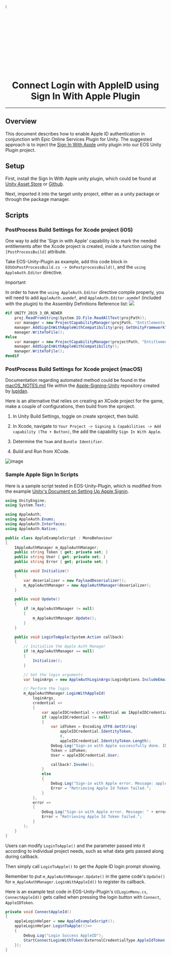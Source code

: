 <a href="/com.playeveryware.eos/README.md"><img src="/com.playeveryware.eos/Documentation~/images/PlayEveryWareLogo.gif" alt="README.md" width="5%"/></a>

# <div align="center">Connect Login with AppleID using Sign In With Apple Plugin</div>
---

## Overview

This document describes how to enable Apple ID authentication in conjunction with Epic Online Services Plugin for Unity. The suggested approach is to inject the [Sign In With Apple](https://github.com/lupidan/apple-signin-unity) unity plugin into our EOS Unity Plugin project.

## Setup

First, install the Sign In With Apple unity plugin, which could be found at [Unity Asset Store](https://assetstore.unity.com/packages/tools/integration/sign-in-with-apple-unity-plugin-152088) or [Github](https://github.com/lupidan/apple-signin-unity).  

Next, imported it into the target unity project, either as a unity package or through the package manager.

## Scripts

### PostProcess Build Settings for Xcode project (iOS)

One way to add the 'Sign in with Apple' capability is to mark the needed entitlements after the Xcode project is created, inside a function using the `[PostProcessBuild]` attribute.  

Take EOS-Unity-Plugin as example, add this code block in `EOSOnPostProcessBuild.cs -> OnPostprocessBuild()`, and the `using AppleAuth.Editor` directive.

> [!IMPORTANT]
> In order to have the `using AppleAuth.Editor` directive compile properly, you will need to add `AppleAuth.asmdef`, and `AppleAuth.Editor.asmdef` (included with the plugin) to the Assembly Definitions Reference list:
> ![](https://user-images.githubusercontent.com/36757173/219812051-f4482a35-7cac-4a18-bc22-29660fc8d32b.png)

```cs
#if UNITY_2019_3_OR_NEWER
    proj.ReadFromString(System.IO.File.ReadAllText(projPath));
    var manager = new ProjectCapabilityManager(projPath, "Entitlements.entitlements", null, proj.GetUnityMainTargetGuid());
    manager.AddSignInWithAppleWithCompatibility(proj.GetUnityFrameworkTargetGuid());
    manager.WriteToFile();
#else
    var manager = new ProjectCapabilityManager(projectPath, "Entitlements.entitlements", PBXProject.GetUnityTargetName());
    manager.AddSignInWithAppleWithCompatibility();
    manager.WriteToFile();
#endif
```

### PostProcess Build Settings for Xcode project (macOS)

Documentation regarding automated method could be found in the [macOS_NOTES.md](https://github.com/lupidan/apple-signin-unity/blob/master/docs/macOS_NOTES.md) file within the [Apple-Signing-Unity](https://github.com/lupidan/apple-signin-unity/) repository created by [lupidan](https://github.com/lupidan/).

Here is an alternative that relies on creating an XCode project for the game, make a couple of configurations, then build from the xproject.

1. In Unity Build Settings, toggle on create xproject, then build.

2. In Xcode, navigate to `Your Project -> Signing & Capabilities -> Add capability (The + Button)`, the add the capability `Sign In With Apple`. 

3. Determine the `Team` and `Bundle Identifier`. 

4. Build and Run from XCode.  

![image](https://user-images.githubusercontent.com/36757173/221330764-1df29598-dc3b-4a27-9fba-3a8b27f0f500.png)

### Sample Apple Sign In Scripts

Here is a sample script tested in EOS-Unity-Plugin, which is modified from the example [Unity's Document on Setting Up Apple Signin](https://docs.unity.com/authentication/en/manual/SettingupAppleSignin).

```cs
using UnityEngine;
using System.Text;

using AppleAuth;
using AppleAuth.Enums;
using AppleAuth.Interfaces;
using AppleAuth.Native;

public class AppleExampleScript : MonoBehaviour
{
    IAppleAuthManager m_AppleAuthManager;
    public string Token { get; private set; }
    public string User { get; private set; }
    public string Error { get; private set; }

    public void Initialize()
    {
        var deserializer = new PayloadDeserializer();
        m_AppleAuthManager = new AppleAuthManager(deserializer);
    }

    public void Update()
    {
        if (m_AppleAuthManager != null)
        {
            m_AppleAuthManager.Update();
        }
    }

    public void LoginToApple(System.Action callback)
    {
        // Initialize the Apple Auth Manager
        if (m_AppleAuthManager == null)
        {
            Initialize();
        }

        // Set the login arguments
        var loginArgs = new AppleAuthLoginArgs(LoginOptions.IncludeEmail | LoginOptions.IncludeFullName);

        // Perform the login
        m_AppleAuthManager.LoginWithAppleId(
            loginArgs,
            credential =>
            {
                var appleIDCredential = credential as IAppleIDCredential;
                if (appleIDCredential != null)
                {
                    var idToken = Encoding.UTF8.GetString(
                        appleIDCredential.IdentityToken,
                        0,
                        appleIDCredential.IdentityToken.Length);
                    Debug.Log("Sign-in with Apple successfully done. IDToken: " + idToken);
                    Token = idToken;
                    User = appleIDCredential.User;

                    callback?.Invoke();
                }
                else
                {
                    Debug.Log("Sign-in with Apple error. Message: appleIDCredential is null");
                    Error = "Retrieving Apple Id Token failed.";
                }
            },
            error =>
            {
                Debug.Log("Sign-in with Apple error. Message: " + error);
                Error = "Retrieving Apple Id Token failed.";
            }
        );
    }
}
```

Users can modify `LoginToApple()` and the parameter passed into it according to individual project needs, such as what data gets passed along during callback.  

Then simply call `LoginToApple()` to get the Apple ID login prompt showing.  

Remember to put `m_AppleAuthManager.Update()` in the game code's `Update()` for `m_AppleAuthManager.LoginWithAppleId()` to register its callback.  
 
Here is an example test code in EOS-Unity-Plugin's `UILoginMenu.cs`, `ConnectAppleId()` gets called when pressing the login button with `Connect`, `AppleIDToken`.   

```cs
private void ConnectAppleId()
{
    appleLoginHelper = new AppleExampleScript();
    appleLoginHelper.LoginToApple(()=>
    {
        Debug.Log("Login Success AppleID");
        StartConnectLoginWithToken(ExternalCredentialType.AppleIdToken, appleLoginHelper.Token, appleLoginHelper.User.Remove(31));
    });
}
```
